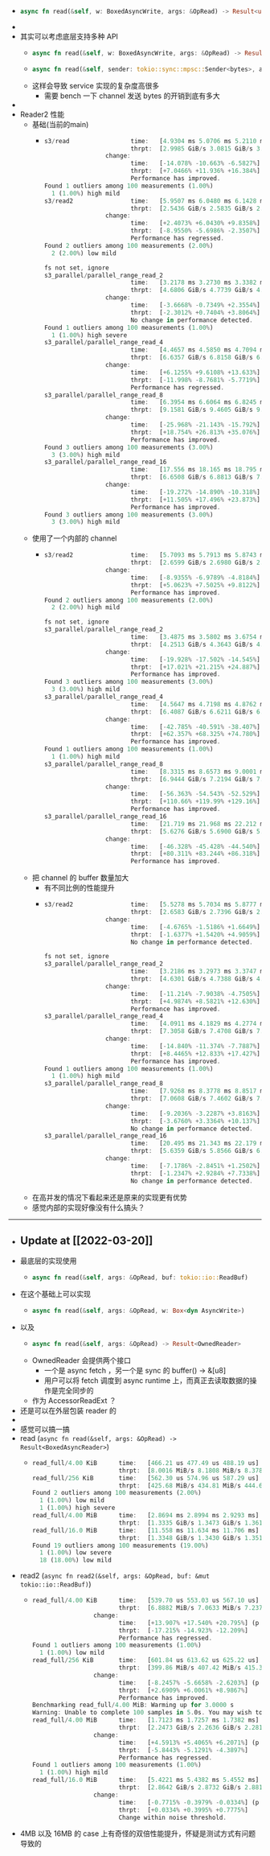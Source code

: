 - ```rust
  async fn read(&self, w: BoxedAsyncWrite, args: &OpRead) -> Result<usize>
  ```
-
- 其实可以考虑底层支持多种 API
	- ```rust
	  async fn read(&self, w: BoxedAsyncWrite, args: &OpRead) -> Result<usize>
	  ```
	- ```rust
	  async fn read(&self, sender: tokio::sync::mpsc::Sender<bytes>, args: &OpRead) -> Result<usize>
	  ```
	- 这样会导致 service 实现的复杂度高很多
		- 需要 bench 一下 channel 发送 bytes 的开销到底有多大
-
- Reader2 性能
	- 基础(当前的main)
		- ```rust
		  s3/read                 time:   [4.9304 ms 5.0706 ms 5.2110 ms]
		                          thrpt:  [2.9985 GiB/s 3.0815 GiB/s 3.1691 GiB/s]
		                   change:
		                          time:   [-14.078% -10.663% -6.5827%] (p = 0.00 < 0.05)
		                          thrpt:  [+7.0466% +11.936% +16.384%]
		                          Performance has improved.
		  Found 1 outliers among 100 measurements (1.00%)
		    1 (1.00%) high mild
		  s3/read2                time:   [5.9507 ms 6.0480 ms 6.1428 ms]
		                          thrpt:  [2.5436 GiB/s 2.5835 GiB/s 2.6257 GiB/s]
		                   change:
		                          time:   [+2.4073% +6.0430% +9.8358%] (p = 0.00 < 0.05)
		                          thrpt:  [-8.9550% -5.6986% -2.3507%]
		                          Performance has regressed.
		  Found 2 outliers among 100 measurements (2.00%)
		    2 (2.00%) low mild
		  
		  fs not set, ignore
		  s3_parallel/parallel_range_read_2
		                          time:   [3.2178 ms 3.2730 ms 3.3382 ms]
		                          thrpt:  [4.6806 GiB/s 4.7739 GiB/s 4.8557 GiB/s]
		                   change:
		                          time:   [-3.6668% -0.7349% +2.3554%] (p = 0.64 > 0.05)
		                          thrpt:  [-2.3012% +0.7404% +3.8064%]
		                          No change in performance detected.
		  Found 1 outliers among 100 measurements (1.00%)
		    1 (1.00%) high severe
		  s3_parallel/parallel_range_read_4
		                          time:   [4.4657 ms 4.5850 ms 4.7094 ms]
		                          thrpt:  [6.6357 GiB/s 6.8158 GiB/s 6.9978 GiB/s]
		                   change:
		                          time:   [+6.1255% +9.6108% +13.633%] (p = 0.00 < 0.05)
		                          thrpt:  [-11.998% -8.7681% -5.7719%]
		                          Performance has regressed.
		  s3_parallel/parallel_range_read_8
		                          time:   [6.3954 ms 6.6064 ms 6.8245 ms]
		                          thrpt:  [9.1581 GiB/s 9.4605 GiB/s 9.7726 GiB/s]
		                   change:
		                          time:   [-25.968% -21.143% -15.792%] (p = 0.00 < 0.05)
		                          thrpt:  [+18.754% +26.813% +35.076%]
		                          Performance has improved.
		  Found 3 outliers among 100 measurements (3.00%)
		    3 (3.00%) high mild
		  s3_parallel/parallel_range_read_16
		                          time:   [17.556 ms 18.165 ms 18.795 ms]
		                          thrpt:  [6.6508 GiB/s 6.8813 GiB/s 7.1200 GiB/s]
		                   change:
		                          time:   [-19.272% -14.890% -10.318%] (p = 0.00 < 0.05)
		                          thrpt:  [+11.505% +17.496% +23.873%]
		                          Performance has improved.
		  Found 3 outliers among 100 measurements (3.00%)
		    3 (3.00%) high mild
		  
		  ```
	- 使用了一个内部的 channel
		- ```rust
		  s3/read2                time:   [5.7093 ms 5.7913 ms 5.8743 ms]
		                          thrpt:  [2.6599 GiB/s 2.6980 GiB/s 2.7368 GiB/s]
		                   change:
		                          time:   [-8.9355% -6.9789% -4.8184%] (p = 0.00 < 0.05)
		                          thrpt:  [+5.0623% +7.5025% +9.8122%]
		                          Performance has improved.
		  Found 2 outliers among 100 measurements (2.00%)
		    2 (2.00%) high mild
		  
		  fs not set, ignore
		  s3_parallel/parallel_range_read_2
		                          time:   [3.4875 ms 3.5802 ms 3.6754 ms]
		                          thrpt:  [4.2513 GiB/s 4.3643 GiB/s 4.4802 GiB/s]
		                   change:
		                          time:   [-19.928% -17.502% -14.545%] (p = 0.00 < 0.05)
		                          thrpt:  [+17.021% +21.215% +24.887%]
		                          Performance has improved.
		  Found 3 outliers among 100 measurements (3.00%)
		    3 (3.00%) high mild
		  s3_parallel/parallel_range_read_4
		                          time:   [4.5647 ms 4.7198 ms 4.8762 ms]
		                          thrpt:  [6.4087 GiB/s 6.6211 GiB/s 6.8460 GiB/s]
		                   change:
		                          time:   [-42.785% -40.591% -38.407%] (p = 0.00 < 0.05)
		                          thrpt:  [+62.357% +68.325% +74.780%]
		                          Performance has improved.
		  Found 1 outliers among 100 measurements (1.00%)
		    1 (1.00%) high mild
		  s3_parallel/parallel_range_read_8
		                          time:   [8.3315 ms 8.6573 ms 9.0001 ms]
		                          thrpt:  [6.9444 GiB/s 7.2194 GiB/s 7.5016 GiB/s]
		                   change:
		                          time:   [-56.363% -54.543% -52.529%] (p = 0.00 < 0.05)
		                          thrpt:  [+110.66% +119.99% +129.16%]
		                          Performance has improved.
		  s3_parallel/parallel_range_read_16
		                          time:   [21.719 ms 21.968 ms 22.212 ms]
		                          thrpt:  [5.6276 GiB/s 5.6900 GiB/s 5.7553 GiB/s]
		                   change:
		                          time:   [-46.328% -45.428% -44.540%] (p = 0.00 < 0.05)
		                          thrpt:  [+80.311% +83.244% +86.318%]
		                          Performance has improved.
		  
		  ```
	- 把 channel 的 buffer 数量加大
		- 有不同比例的性能提升
		- ```rust
		  s3/read2                time:   [5.5278 ms 5.7034 ms 5.8777 ms]
		                          thrpt:  [2.6583 GiB/s 2.7396 GiB/s 2.8266 GiB/s]
		                   change:
		                          time:   [-4.6765% -1.5186% +1.6649%] (p = 0.38 > 0.05)
		                          thrpt:  [-1.6377% +1.5420% +4.9059%]
		                          No change in performance detected.
		  
		  fs not set, ignore
		  s3_parallel/parallel_range_read_2
		                          time:   [3.2186 ms 3.2973 ms 3.3747 ms]
		                          thrpt:  [4.6301 GiB/s 4.7388 GiB/s 4.8546 GiB/s]
		                   change:
		                          time:   [-11.214% -7.9038% -4.7505%] (p = 0.00 < 0.05)
		                          thrpt:  [+4.9874% +8.5821% +12.630%]
		                          Performance has improved.
		  s3_parallel/parallel_range_read_4
		                          time:   [4.0911 ms 4.1829 ms 4.2774 ms]
		                          thrpt:  [7.3058 GiB/s 7.4708 GiB/s 7.6385 GiB/s]
		                   change:
		                          time:   [-14.840% -11.374% -7.7887%] (p = 0.00 < 0.05)
		                          thrpt:  [+8.4465% +12.833% +17.427%]
		                          Performance has improved.
		  Found 1 outliers among 100 measurements (1.00%)
		    1 (1.00%) high mild
		  s3_parallel/parallel_range_read_8
		                          time:   [7.9268 ms 8.3778 ms 8.8517 ms]
		                          thrpt:  [7.0608 GiB/s 7.4602 GiB/s 7.8847 GiB/s]
		                   change:
		                          time:   [-9.2036% -3.2287% +3.8163%] (p = 0.34 > 0.05)
		                          thrpt:  [-3.6760% +3.3364% +10.137%]
		                          No change in performance detected.
		  s3_parallel/parallel_range_read_16
		                          time:   [20.495 ms 21.343 ms 22.179 ms]
		                          thrpt:  [5.6359 GiB/s 5.8566 GiB/s 6.0990 GiB/s]
		                   change:
		                          time:   [-7.1786% -2.8451% +1.2502%] (p = 0.17 > 0.05)
		                          thrpt:  [-1.2347% +2.9284% +7.7338%]
		                          No change in performance detected.
		  
		  
		  ```
	- 在高并发的情况下看起来还是原来的实现更有优势
	- 感觉内部的实现好像没有什么搞头？
- ---
- Update at [[2022-03-20]]
	-
- 最底层的实现使用
	- ```rust
	  async fn read(&self, args: &OpRead, buf: tokio::io::ReadBuf)
	  ```
- 在这个基础上可以实现
	- ```rust
	  async fn read(&self, args: &OpRead, w: Box<dyn AsyncWrite>)
	  ```
- 以及
	- ```rust
	  async fn read(&self, args: &OpRead) -> Result<OwnedReader>
	  ```
	- OwnedReader 会提供两个接口
		- 一个是 async fetch ，另一个是 sync 的 buffer() -> &[u8]
		- 用户可以将 fetch 调度到 async runtime 上，而真正去读取数据的操作是完全同步的
	- 作为 AccessorReadExt ？
- 还是可以在外层包装 reader 的
-
- 感觉可以搞一搞
- read (`async fn read(&self, args: &OpRead) -> Result<BoxedAsyncReader>`)
	- ```rust
	  read_full/4.00 KiB      time:   [466.21 us 477.49 us 488.19 us]
	                          thrpt:  [8.0016 MiB/s 8.1808 MiB/s 8.3787 MiB/s]
	  read_full/256 KiB       time:   [562.30 us 574.96 us 587.29 us]
	                          thrpt:  [425.68 MiB/s 434.81 MiB/s 444.60 MiB/s]
	  Found 2 outliers among 100 measurements (2.00%)
	    1 (1.00%) low mild
	    1 (1.00%) high severe
	  read_full/4.00 MiB      time:   [2.8694 ms 2.8994 ms 2.9293 ms]
	                          thrpt:  [1.3335 GiB/s 1.3473 GiB/s 1.3614 GiB/s]
	  read_full/16.0 MiB      time:   [11.558 ms 11.634 ms 11.706 ms]
	                          thrpt:  [1.3348 GiB/s 1.3430 GiB/s 1.3518 GiB/s]
	  Found 19 outliers among 100 measurements (19.00%)
	    1 (1.00%) low severe
	    18 (18.00%) low mild
	  
	  ```
- read2 (`async fn read2(&self, args: &OpRead, buf: &mut tokio::io::ReadBuf)`)
	- ```rust
	  read_full/4.00 KiB      time:   [539.70 us 553.03 us 567.10 us]
	                          thrpt:  [6.8882 MiB/s 7.0633 MiB/s 7.2378 MiB/s]
	                   change:
	                          time:   [+13.907% +17.540% +20.795%] (p = 0.00 < 0.05)
	                          thrpt:  [-17.215% -14.923% -12.209%]
	                          Performance has regressed.
	  Found 1 outliers among 100 measurements (1.00%)
	    1 (1.00%) low mild
	  read_full/256 KiB       time:   [601.84 us 613.62 us 625.22 us]
	                          thrpt:  [399.86 MiB/s 407.42 MiB/s 415.39 MiB/s]
	                   change:
	                          time:   [-8.2457% -5.6658% -2.6203%] (p = 0.00 < 0.05)
	                          thrpt:  [+2.6909% +6.0061% +8.9867%]
	                          Performance has improved.
	  Benchmarking read_full/4.00 MiB: Warming up for 3.0000 s
	  Warning: Unable to complete 100 samples in 5.0s. You may wish to increase target time to 8.4s, enable flat sampling, or reduce sample count to 50.
	  read_full/4.00 MiB      time:   [1.7123 ms 1.7257 ms 1.7382 ms]
	                          thrpt:  [2.2473 GiB/s 2.2636 GiB/s 2.2812 GiB/s]
	                   change:
	                          time:   [+4.5913% +5.4065% +6.2071%] (p = 0.00 < 0.05)
	                          thrpt:  [-5.8443% -5.1291% -4.3897%]
	                          Performance has regressed.
	  Found 1 outliers among 100 measurements (1.00%)
	    1 (1.00%) high mild
	  read_full/16.0 MiB      time:   [5.4221 ms 5.4382 ms 5.4552 ms]
	                          thrpt:  [2.8642 GiB/s 2.8732 GiB/s 2.8817 GiB/s]
	                   change:
	                          time:   [-0.7715% -0.3979% -0.0334%] (p = 0.04 < 0.05)
	                          thrpt:  [+0.0334% +0.3995% +0.7775%]
	                          Change within noise threshold.
	  
	  ```
- 4MB 以及 16MB 的 case 上有奇怪的双倍性能提升，怀疑是测试方式有问题导致的
